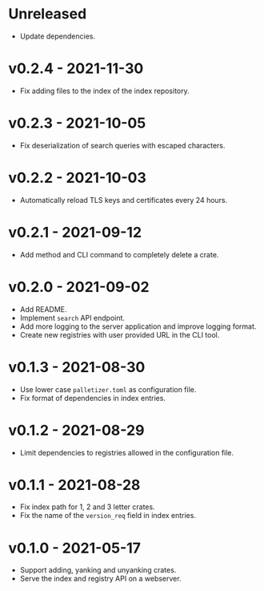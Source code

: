 # Unreleased
* Update dependencies.

# v0.2.4 - 2021-11-30
* Fix adding files to the index of the index repository.

# v0.2.3 - 2021-10-05
* Fix deserialization of search queries with escaped characters.

# v0.2.2 - 2021-10-03
* Automatically reload TLS keys and certificates every 24 hours.

# v0.2.1 - 2021-09-12
* Add method and CLI command to completely delete a crate.

# v0.2.0 - 2021-09-02
* Add README.
* Implement `search` API endpoint.
* Add more logging to the server application and improve logging format.
* Create new registries with user provided URL in the CLI tool.

# v0.1.3 - 2021-08-30
* Use lower case `palletizer.toml` as configuration file.
* Fix format of dependencies in index entries.

# v0.1.2 - 2021-08-29
* Limit dependencies to registries allowed in the configuration file.

# v0.1.1 - 2021-08-28
* Fix index path for 1, 2 and 3 letter crates.
* Fix the name of the `version_req` field in index entries.

# v0.1.0 - 2021-05-17
* Support adding, yanking and unyanking crates.
* Serve the index and registry API on a webserver.
